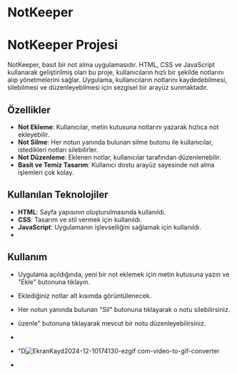 # NotKeeper
# NotKeeper Projesi

NotKeeper, basit bir not alma uygulamasıdır. HTML, CSS ve JavaScript kullanarak geliştirilmiş olan bu proje, kullanıcıların hızlı bir şekilde notlarını alıp yönetmelerini sağlar. Uygulama, kullanıcıların notlarını kaydedebilmesi, silebilmesi ve düzenleyebilmesi için sezgisel bir arayüz sunmaktadır.



## Özellikler

- **Not Ekleme**: Kullanıcılar, metin kutusuna notlarını yazarak hızlıca not ekleyebilir.
- **Not Silme**: Her notun yanında bulunan silme butonu ile kullanıcılar, istedikleri notları silebilirler.
- **Not Düzenleme**: Eklenen notlar, kullanıcılar tarafından düzenlenebilir.
- **Basit ve Temiz Tasarım**: Kullanıcı dostu arayüz sayesinde not alma işlemleri çok kolay.

## Kullanılan Teknolojiler

- **HTML**: Sayfa yapısının oluşturulmasında kullanıldı.
- **CSS**: Tasarım ve stil vermek için kullanıldı.
- **JavaScript**: Uygulamanın işlevselliğini sağlamak için kullanıldı.
- 
## Kullanım

- Uygulama açıldığında, yeni bir not eklemek için metin kutusuna yazın ve "Ekle" butonuna tıklayın.
- Eklediğiniz notlar alt kısımda görüntülenecek.
- Her notun yanında bulunan "Sil" butonuna tıklayarak o notu silebilirsiniz.
- üzenle" butonuna tıklayarak mevcut bir notu düzenleyebilirsiniz.

- 
- "D![EkranKayd2024-12-10174130-ezgif com-video-to-gif-converter](https://github.com/user-attachments/assets/ff256c26-1120-4565-a4ac-c96ecddbe95f)


- 
